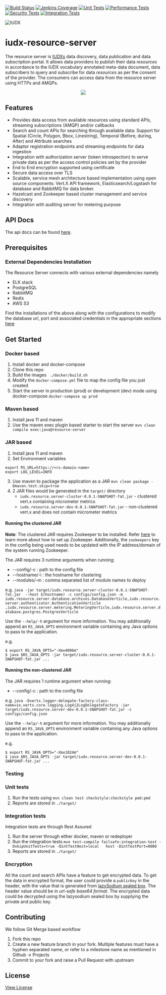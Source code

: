
[![Build Status](https://img.shields.io/jenkins/build?jobUrl=https%3A%2F%2Fjenkins.iudx.io%2Fjob%2Fiudx%2520RS%2520%28master%29%2520pipeline%2F)](https://jenkins.iudx.io/job/iudx%20RS%20(master)%20pipeline/lastBuild/)
[![Jenkins Coverage](https://img.shields.io/jenkins/coverage/jacoco?jobUrl=https%3A%2F%2Fjenkins.iudx.io%2Fjob%2Fiudx%2520RS%2520%28master%29%2520pipeline%2F)](https://jenkins.iudx.io/job/iudx%20RS%20(master)%20pipeline/lastBuild/jacoco/)
[![Unit Tests](https://img.shields.io/jenkins/tests?jobUrl=https%3A%2F%2Fjenkins.iudx.io%2Fjob%2Fiudx%2520RS%2520%28master%29%2520pipeline%2F&label=unit%20tests)](https://jenkins.iudx.io/job/iudx%20RS%20(master)%20pipeline/lastBuild/testReport/)
[![Performance Tests](https://img.shields.io/jenkins/build?jobUrl=https%3A%2F%2Fjenkins.iudx.io%2Fjob%2Fiudx%2520RS%2520%28master%29%2520pipeline%2F&label=performance%20tests)](https://jenkins.iudx.io/job/iudx%20RS%20(master)%20pipeline/lastBuild/performance/)
[![Security Tests](https://img.shields.io/jenkins/build?jobUrl=https%3A%2F%2Fjenkins.iudx.io%2Fjob%2Fiudx%2520RS%2520%28master%29%2520pipeline%2F&label=security%20tests)](https://jenkins.iudx.io/job/iudx%20RS%20(master)%20pipeline/lastBuild/zap/)
[![Integration Tests](https://img.shields.io/jenkins/build?jobUrl=https%3A%2F%2Fjenkins.iudx.io%2Fjob%2Fiudx%2520RS%2520%28master%29%2520pipeline%2F&label=integration%20tests)](https://jenkins.iudx.io/job/iudx%20RS%20(master)%20pipeline/Integration_20Test_20Report/)


![IUDX](./docs/iudx.png)

# iudx-resource-server

The resource server is [IUDXs](https://iudx.org.in) data discovery, data publication and data subscription portal.
It allows data providers to publish their data *resources* in accordance to the IUDX vocabulary annotated meta-data document,  data subscribers to query and subscribe for data *resources* as per the consent of the provider.
The consumers can access data from the resource server using HTTPs and AMQPs.

<p align="center">
<img src="./readme/images/rs-architecture.png">
</p>


## Features

- Provides data access from available resources using standard APIs, streaming subscriptions (AMQP) and/or callbacks
- Search and count APIs for searching through available data: Support for Spatial (Circle, Polygon, Bbox, Linestring), Temporal (Before, during, After) and Attribute searches
- Adaptor registration endpoints and streaming endpoints for data ingestion
- Integration with authorization server (token introspection) to serve private data as per the access control policies set by the provider
- End to End encryption supported using certificate
- Secure data access over TLS
- Scalable, service mesh architecture based implementation using open source components: Vert.X API framework, Elasticsearch/Logstash for database and RabbitMQ for data broker.
- Hazelcast and Zookeeper based cluster management and service discovery
- Integration with auditing server for metering purpose

## API Docs 
The api docs can be found [here](https://rs.iudx.org.in/apis).

## Prerequisites 
### External Dependencies Installation 

The Resource Server connects with various external dependencies namely
- ELK stack 
- PostgreSQL
- RabbitMQ
- Redis
- AWS S3

Find the installations of the above along with the configurations to modify the database url, port and associated credentials in the appropriate sections
 [here](SETUP.md)

## Get Started

### Docker based
1. Install docker and docker-compose
2. Clone this repo
3. Build the images 
   ` ./docker/build.sh`
4. Modify the `docker-compose.yml` file to map the config file you just created
5. Start the server in production (prod) or development (dev) mode using docker-compose 
   ` docker-compose up prod `


### Maven based
1. Install java 11 and maven
2. Use the maven exec plugin based starter to start the server 
   `mvn clean compile exec:java@resource-server`
   
### JAR based
1. Install java 11 and maven
2. Set Environment variables
```
export RS_URL=https://<rs-domain-name>
export LOG_LEVEL=INFO
```
3. Use maven to package the application as a JAR
   `mvn clean package -Dmaven.test.skip=true`
4. 2 JAR files would be generated in the `target/` directory
   - `iudx.resource.server-cluster-0.0.1-SNAPSHOT-fat.jar` - clustered vert.x containing micrometer metrics
   - `iudx.resource.server-dev-0.0.1-SNAPSHOT-fat.jar` - non-clustered vert.x and does not contain micrometer metrics

#### Running the clustered JAR

**Note**: The clustered JAR requires Zookeeper to be installed. Refer [here](https://zookeeper.apache.org/doc/r3.3.3/zookeeperStarted.html) to learn more about how to set up Zookeeper. Additionally, the `zookeepers` key in the config being used needs to be updated with the IP address/domain of the system running Zookeeper.

The JAR requires 3 runtime arguments when running:

* --config/-c : path to the config file
* --hostname/-i : the hostname for clustering
* --modules/-m : comma separated list of module names to deploy

e.g. `java -jar target/iudx.resource.server-cluster-0.0.1-SNAPSHOT-fat.jar  --host $(hostname) -c configs/config.json -m iudx.resource.server.database.archives.DatabaseVerticle,iudx.resource.server.authenticator.AuthenticationVerticle 
,iudx.resource.server.metering.MeteringVerticle,iudx.resource.server.database.postgres.PostgresVerticle`

Use the `--help/-h` argument for more information. You may additionally append an `RS_JAVA_OPTS` environment variable containing any Java options to pass to the application.

e.g.
```
$ export RS_JAVA_OPTS="-Xmx4096m"
$ java $RS_JAVA_OPTS -jar target/iudx.resource.server-cluster-0.0.1-SNAPSHOT-fat.jar ...
```

#### Running the non-clustered JAR
The JAR requires 1 runtime argument when running:

* --config/-c : path to the config file

e.g. `java -Dvertx.logger-delegate-factory-class-name=io.vertx.core.logging.Log4j2LogDelegateFactory -jar target/iudx.resource.server-dev-0.0.1-SNAPSHOT-fat.jar -c configs/config.json`

Use the `--help/-h` argument for more information. You may additionally append an `RS_JAVA_OPTS` environment variable containing any Java options to pass to the application.

e.g.
```
$ export RS_JAVA_OPTS="-Xmx1024m"
$ java $RS_JAVA_OPTS -jar target/iudx.resource.server-dev-0.0.1-SNAPSHOT-fat.jar ...
```


### Testing  
  
### Unit tests  
1. Run the tests using `mvn clean test checkstyle:checkstyle pmd:pmd`  
2. Reports are stored in `./target/`  
  
  
### Integration tests  
Integration tests are through Rest Assured  
1. Run the server through either docker, maven or redeployer  
2. Run the integration tests `mvn test-compile failsafe:integration-test -DskipUnitTests=true -DintTestHost=local  
host -DintTestPort=8080`  
3. Reports are stored in `./target/`

### Encryption
All the count and search APIs have a feature to get encrypted data.
To get the data in encrypted format, the user could provide a `publicKey` in the header, with the value that is generated from [lazySodium sealed box](https://github.com/terl/lazysodium-java/wiki/Getting-started). 
The header value should be in _url-safe base64 format_. 
The encrypted data could be decrypted using the lazysodium sealed box by supplying the private and public key.


## Contributing
We follow Git Merge based workflow 
1. Fork this repo
2. Create a new feature branch in your fork. Multiple features must have a hyphen separated name, or refer to a milestone name as mentioned in Github -> Projects 
3. Commit to your fork and raise a Pull Request with upstream

## License
[View License](./LICENSE)
